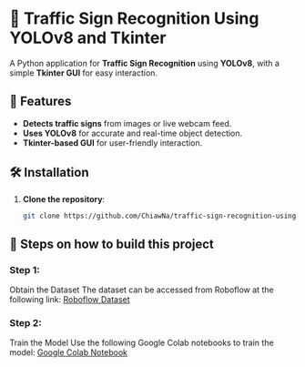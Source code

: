# 🚦 Traffic Sign Recognition Using YOLOv8 and Tkinter

A Python application for **Traffic Sign Recognition** using **YOLOv8**, with a simple **Tkinter GUI** for easy interaction.

## 📌 Features
- **Detects traffic signs** from images or live webcam feed.
- **Uses YOLOv8** for accurate and real-time object detection.
- **Tkinter-based GUI** for user-friendly interaction.

## 🛠 Installation

1. **Clone the repository**:
   ```sh
   git clone https://github.com/ChiawNa/traffic-sign-recognition-using-yolov8.git

## 📝 Steps on how to build this project
### Step 1: 
Obtain the Dataset The dataset can be accessed from Roboflow at the following link: [Roboflow Dataset](https://universe.roboflow.com/roboflow-100/road-signs-6ih4y/dataset/2)
### Step 2: 
Train the Model Use the following Google Colab notebooks to train the model: [Google Colab Notebook](https://colab.research.google.com/drive/1kD-Jt22Ld9Q0qP5-2X13iPNdwCE4qPcr#scrollTo=I4bpUIibcV1l)

